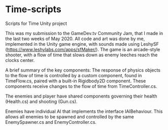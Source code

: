 # Time-scripts
Scripts for Time Unity project

This was my submission to the GameDev.tv Community Jam, that I made in the last two weeks of May 2020. All code and art was done by me, implemented in the Unity game engine, with sounds made using LeshySF (https://www.leshylabs.com/apps/sfMaker/).
The game is an arcade-style shooter, with a flow of time that slows down as enemy leeches reach the clocks center.

A brief summary of the key components:
The response of physics objects to the flow of time is controlled by a custom component, found in TimeFlow.cs, paired with a built-in Rigidbody2D component. These components receive changes to the flow of time from TimeController.cs.

The enemies and player have shared components governing their health (Health.cs) and shooting (Gun.cs). 

Enemies have individual AI that implements the interface IAIBehaviour. This allows all enemies to be spawned and controlled by the same EnemySpawner.cs and EnemyController.cs.
